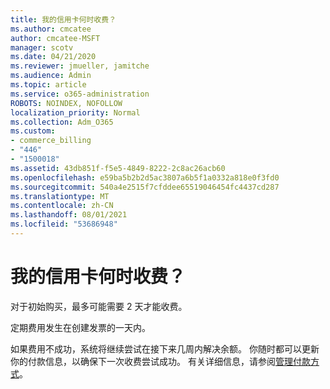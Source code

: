```yaml
---
title: 我的信用卡何时收费？
ms.author: cmcatee
author: cmcatee-MSFT
manager: scotv
ms.date: 04/21/2020
ms.reviewer: jmueller, jamitche
ms.audience: Admin
ms.topic: article
ms.service: o365-administration
ROBOTS: NOINDEX, NOFOLLOW
localization_priority: Normal
ms.collection: Adm_O365
ms.custom:
- commerce_billing
- "446"
- "1500018"
ms.assetid: 43db851f-f5e5-4849-8222-2c8ac26acb60
ms.openlocfilehash: e59ba5b2b2d5ac3807a6b5f1a0332a818e0f3fd0
ms.sourcegitcommit: 540a4e2515f7cfddee65519046454fc4437cd287
ms.translationtype: MT
ms.contentlocale: zh-CN
ms.lasthandoff: 08/01/2021
ms.locfileid: "53686948"
---
```

# <a name="when-is-my-credit-card-charged"></a>我的信用卡何时收费？

对于初始购买，最多可能需要 2 天才能收费。
  
定期费用发生在创建发票的一天内。
  
如果费用不成功，系统将继续尝试在接下来几周内解决余额。 你随时都可以更新你的付款信息，以确保下一次收费尝试成功。 有关详细信息，请参阅[管理付款方式](/microsoft-365/commerce/billing-and-payments/manage-payment-methods)。